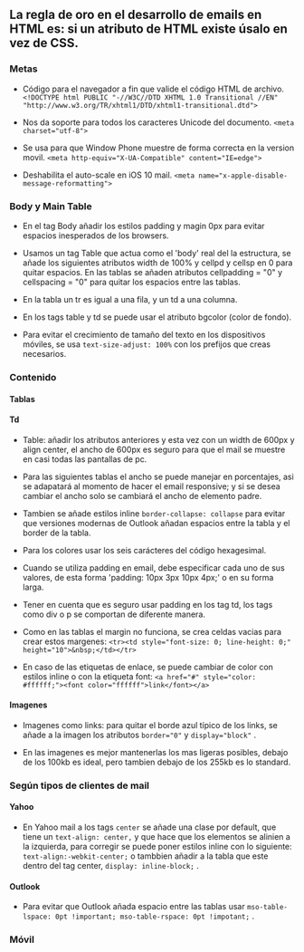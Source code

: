 ## La regla de oro en el desarrollo de emails en HTML es: si un atributo de HTML existe úsalo en vez de CSS.

### Metas 

* Código para el navegador a fin que valide el código HTML de archivo.	
``` <!DOCTYPE html PUBLIC "-//W3C//DTD XHTML 1.0 Transitional //EN" "http://www.w3.org/TR/xhtml1/DTD/xhtml1-transitional.dtd"> ```

* Nos da soporte para todos los caracteres Unicode del documento.
``` <meta charset="utf-8"> ```

* Se usa para que Window Phone muestre de forma correcta en la version movil. 
``` <meta http-equiv="X-UA-Compatible" content="IE=edge"> ```

* Deshabilita el auto-scale en iOS 10 mail. 
``` <meta name="x-apple-disable-message-reformatting"> ``` 

### Body y Main Table

* En el tag Body añadir los estilos padding y magin 0px para evitar espacios inesperados de los browsers.

* Usamos un tag Table que actua como el 'body' real del la estructura, se añade los siguientes atributos width de 100% y cellpd y cellsp en 0 para quitar espacios.
En las tablas se añaden atributos cellpadding = "0" y cellspacing = "0" para quitar los espacios entre las tablas.

* En la tabla un tr es igual a una fila, y un td a una columna.

* En los tags table y td se puede usar el atributo bgcolor (color de fondo).

* Para evitar el crecimiento de tamaño del texto en los dispositivos móviles, se usa ``` text-size-adjust: 100% ``` con los prefijos que creas necesarios.



### Contenido

#### Tablas 

#### Td


* Table: añadir los atributos anteriores y esta vez con un width de 600px y align center, el ancho de 600px es seguro para que el mail se muestre en casi todas las pantallas de pc.

* Para las siguientes tablas el ancho se puede manejar en porcentajes, asi se adapatará al momento de hacer el email responsive; y si se desea cambiar el ancho solo se cambiará el ancho de elemento padre.

* Tambien se añade estilos inline ``` border-collapse: collapse ``` para evitar que versiones modernas de Outlook añadan espacios entre la tabla y el border de la tabla.

* Para los colores usar los seis carácteres del código hexagesimal.

* Cuando se utiliza padding en email, debe especificar cada uno de sus valores, de esta forma 'padding: 10px 3px 10px 4px;' o en su forma larga.

* Tener en cuenta que es seguro usar padding en los tag td, los tags como div o p se comportan de diferente manera.

* Como en las tablas el margin no funciona, se crea celdas vacias para crear estos margenes: 
  ``` <tr><td style="font-size: 0; line-height: 0;" height="10">&nbsp;</td></tr> ```

* En caso de las etiquetas de enlace, se puede cambiar de color con estilos inline o con la etiqueta font:
  ``` <a href="#" style="color: #ffffff;"><font color="ffffff">link</font></a> ```

#### Imagenes

* Imagenes como links: para quitar el borde azul típico de los links, se añade a la imagen los atributos ``` border="0" ``` y ``` display="block" ``` .

* En las imagenes es mejor mantenerlas los mas ligeras posibles, debajo de los 100kb es ideal, pero tambien debajo de los 255kb es lo standard.

### Según tipos de clientes de mail

#### Yahoo

* En Yahoo mail a los tags ``` center ``` se añade una clase por default, que tiene un ``` text-align: center, ``` y que hace que los elementos se alinien a la izquierda, para corregir se puede poner estilos inline con lo siguiente: ``` text-align:-webkit-center; ``` o  tambbien añadir a la tabla que este dentro del tag center, ``` display: inline-block; ``` .

#### Outlook

* Para evitar que Outlook añada espacio entre las tablas usar ``` mso-table-lspace: 0pt !important; mso-table-rspace: 0pt !impotant; ``` .

### Móvil 


